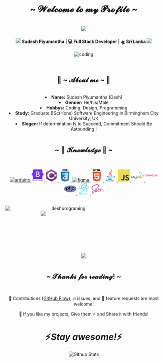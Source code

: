 <!DOCTYPE html>
<body>
<h1 align="center">~  𝓦𝓮𝓵𝓬𝓸𝓶𝓮 𝓽𝓸 𝓶𝔂 𝓟𝓻𝓸𝓯𝓲𝓵𝓮  ~</h1>

<br/>
<div align="center">
  <a href="https://git.io/typing-svg">
    <img src="https://readme-typing-svg.herokuapp.com/?lines=Hello,+There!+👋;This+is+Desh+Area....;Nice+to+meet+you!&center=true&size=35">
  </a>
  <div align="center">
<h4><img src="https://media.giphy.com/media/WUlplcMpOCEmTGBtBW/giphy.gif" width="30">  Sudesh Piyumantha | 💻 Full Stack Developer | 🛸 Sri Lanka <img src="https://media.giphy.com/media/WUlplcMpOCEmTGBtBW/giphy.gif" width="30"></h4>
</div>
  
<p align="center">
  <img alt="coding" width="600" src="https://hackernoon.imgix.net/hn-images/1*KbC-gUATfgCAHLos0n-Bqg.gif">
</p>
<div align="center">
<!--   <a href="https://www.instagram.com/desh_piyumantha/">
  <img align="center" alt="Desh's Instagram" width="22px" src="https://raw.githubusercontent.com/hussainweb/hussainweb/main/icons/instagram.png" />
</a>
<a href="#">
  <img align="center" alt="Desh's Discord" width="22px" src="https://raw.githubusercontent.com/peterthehan/peterthehan/master/assets/github.svg" />
</a> -->
<!-- <a href="https://twitter.com/DeshPrograming">
  <img align="center" alt="DeshPrograming | Twitter" width="22px" src="https://raw.githubusercontent.com/peterthehan/peterthehan/master/assets/twitter.svg" />
</a> -->
<!-- <a href="https://www.linkedin.com/in/desh-piyumantha-289178260/">
  <img align="center" alt="Desh's LinkedIN" width="22px" src="[https://raw.githubusercontent.com/peterthehan/peterthehan/master/assets/linkedin.svg](https://camo.githubusercontent.com/886ee33b0e068d2273637b9853c7eef254326881173e6bba1a718ebf18beb792/68747470733a2f2f656e637279707465642d74626e302e677374617469632e636f6d2f696d616765733f713d74626e3a414e6439476352434e78786a67527158412d3359795336736634557a33562d44343649637345684c3964675a7058477a58696d57496a4f5132654f446a3534427443434d737530676b495926757371703d434155)" />
</div>
</a> -->
</div>
<br>
<div>
    <h2 align="center"> 🦊 ~ 𝓐𝓫𝓸𝓾𝓽 𝓶𝓮 ~ 🦊 </h2>
  <br/>
  <div align="center">   
  <li>
        <b>Name:</b> Sudesh Piyumantha (Desh)
     </li>
    <li>
        <b>Gender:</b> He/his/Male
    </li>
    <li>
        <b>Hobbys:</b> Coding,  Design, Programming
    </li>
  <li>
        <b>Study:</b> Graduate BSc(Hons) Software Engineering in Birmingham City University, UK 
     </li>
    <li>
        <b>Slogen:</b> If determination Is to Succeed, Commitment Should Be Astounding !
    </li>
  

  
  </div>

</div>
<div>
  <br/>
    <h2 align="center" style> ~ 📇 𝓚𝓷𝓸𝔀𝓵𝓮𝓭𝓰𝓮 📇 ~</h2>
<br>
<div align="center">
<p align="center"> <a href="https://www.arduino.cc/" target="_blank" rel="noreferrer"> <img src="https://cdn.worldvectorlogo.com/logos/arduino-1.svg" alt="arduino" width="40" height="40"/> </a> <a href="https://getbootstrap.com" target="_blank" rel="noreferrer"> <img src="https://raw.githubusercontent.com/devicons/devicon/master/icons/bootstrap/bootstrap-plain-wordmark.svg" alt="bootstrap" width="40" height="40"/> </a> <a href="https://www.w3schools.com/cs/" target="_blank" rel="noreferrer"> <img src="https://raw.githubusercontent.com/devicons/devicon/master/icons/csharp/csharp-original.svg" alt="csharp" width="40" height="40"/> </a> <a href="https://www.w3schools.com/css/" target="_blank" rel="noreferrer"> <img src="https://raw.githubusercontent.com/devicons/devicon/master/icons/css3/css3-original-wordmark.svg" alt="css3" width="40" height="40"/> </a> <a href="https://www.figma.com/" target="_blank" rel="noreferrer"> <img src="https://www.vectorlogo.zone/logos/figma/figma-icon.svg" alt="figma" width="40" height="40"/> </a> <a href="https://www.w3.org/html/" target="_blank" rel="noreferrer"> <img src="https://raw.githubusercontent.com/devicons/devicon/master/icons/html5/html5-original-wordmark.svg" alt="html5" width="40" height="40"/> </a> <a href="https://www.java.com" target="_blank" rel="noreferrer"> <img src="https://raw.githubusercontent.com/devicons/devicon/master/icons/java/java-original.svg" alt="java" width="40" height="40"/> </a> <a href="https://developer.mozilla.org/en-US/docs/Web/JavaScript" target="_blank" rel="noreferrer"> <img src="https://raw.githubusercontent.com/devicons/devicon/master/icons/javascript/javascript-original.svg" alt="javascript" width="40" height="40"/> </a> <a href="https://www.mysql.com/" target="_blank" rel="noreferrer"> <img src="https://raw.githubusercontent.com/devicons/devicon/master/icons/mysql/mysql-original-wordmark.svg" alt="mysql" width="40" height="40"/> </a> <a href="https://www.oracle.com/" target="_blank" rel="noreferrer"> <img src="https://raw.githubusercontent.com/devicons/devicon/master/icons/oracle/oracle-original.svg" alt="oracle" width="40" height="40"/> </a> <a href="https://www.php.net" target="_blank" rel="noreferrer"> <img src="https://raw.githubusercontent.com/devicons/devicon/master/icons/php/php-original.svg" alt="php" width="40" height="40"/> </a> <a href="https://reactjs.org/" target="_blank" rel="noreferrer"> <img src="https://raw.githubusercontent.com/devicons/devicon/master/icons/react/react-original-wordmark.svg" alt="react" width="40" height="40"/> </a> <a href="https://sass-lang.com" target="_blank" rel="noreferrer"> <img src="https://raw.githubusercontent.com/devicons/devicon/master/icons/sass/sass-original.svg" alt="sass" width="40" height="40"/> </a> </p>
</div>


<br>
<div align=center>
    <a href="https://github.com/denvercoder1/github-readme-streak-stats" title="Go to Source">
      <img align="left" width=390 src="https://github-readme-streak-stats.herokuapp.com/?user=deshprograming&theme=react&border=61dafb&hide_border=true" alt="deshprograming" />
    </a>
    <a href="https://github.com/anuraghazra/github-readme-stats" title="Go to Source">
      <img align="right" width=390 src="https://github-readme-stats.vercel.app/api?username=deshprograming&show_icons=true&theme=react&border_color=61dafb&hide_border=true" />
    </a>
</div>

 <br><br><br><br><br><br><br>
  <div align=center>
    <a href="https://github.com/anuraghazra/github-readme-stats">
      <img width=325 align="center" src="https://github-readme-stats.vercel.app/api/top-langs?username=deshprograming&hide=c%23,powershell,Mathematica,Ruby,Objective-C,Objective-C%2b%2b,Cuda&title_color=61dafb&text_color=ffffff&icon_color=61dafb&bg_color=20232a&langs_count=8&layout=compact&border_color=61dafb&hide_border=true" />
    </a>
  </div>




</div>

<div>
 <br>
  <h2 align="center">  ~ 𝓣𝓱𝓪𝓷𝓴𝓼 𝓯𝓸𝓻 𝓻𝓮𝓪𝓭𝓲𝓷𝓰! ~ </h2>
    
  <br>
    
<p align="center">🎀 Contributions (<a href="https://github.com/DeshPrograming" title="GitHub flow">GitHub Flow</a>), 🔥 issues, and 🥮 feature requests are most welcome!</p>

<p align="center">💙 If you like my projects, Give them ⭐ and Share it with friends!</p>
</p>


<h1 align='center'>⚡️<i>Stay awesome!</i>⚡️</h1>

<p align="center">
        <img src="https://raw.githubusercontent.com/mayhemantt/mayhemantt/Update/svg/Bottom.svg" alt="Github Stats" />
</p>
</div>
<br>
<div>
    
 
   
</div>
</body>
